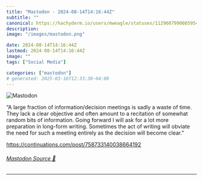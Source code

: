 ```yaml
---
title: "Mastodon - 2024-08-14T14:16:44Z"
subtitle: ""
canonical: https://hachyderm.io/users/mweagle/statuses/112960799008595441
description:
image: "/images/mastodon.png"

date: 2024-08-14T14:16:44Z
lastmod: 2024-08-14T14:16:44Z
image: ""
tags: ["Social Media"]

categories: ["mastodon"]
# generated: 2025-03-16T12:33:30-04:00
---
```

![Mastodon](/images/mastodon.png)

<p>“A large fraction of information/decision meetings is sadly a waste of time. They lack a clear objective and often amount to a recitation of somewhat random bits of information. Going forward I will ask for a lot more preparation in long-form writing. Sometimes the act of writing will obviate the need for such a meeting entirely as the decision will become clear.”</p><p><a href="https://continuations.com/post/758733140038664192" target="_blank" rel="nofollow noopener noreferrer" translate="no"><span class="invisible">https://</span><span class="ellipsis">continuations.com/post/7587331</span><span class="invisible">40038664192</span></a></p>


###### [Mastodon Source 🐘](https://hachyderm.io/@mweagle/112960799008595441)

___
